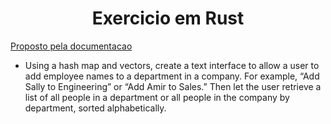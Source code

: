 <h1 align="center">Exercicio em Rust</h1>

[Proposto pela documentacao](https://doc.rust-lang.org/book/ch08-03-hash-maps.html#summary)

- Using a hash map and vectors, create a text interface to allow a user to add employee names to a department in a company. For example, “Add Sally to Engineering” or “Add Amir to Sales.” Then let the user retrieve a list of all people in a department or all people in the company by department, sorted alphabetically.
